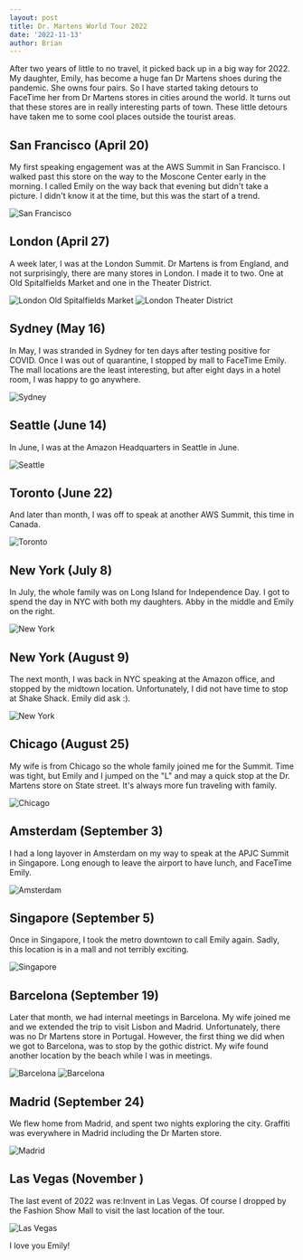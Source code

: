 ```yaml
---
layout: post
title: Dr. Martens World Tour 2022
date: '2022-11-13'
author: Brian
---
```


After two years of little to no travel, it picked back up in a big way for 2022. My daughter, Emily, has become a huge fan Dr Martens shoes during the pandemic. She owns four pairs. So I have started taking detours to FaceTime her from Dr Martens stores in cities around the world. It turns out that these stores are in really interesting parts of town. These little detours have taken me to some cool places outside the tourist areas. 

## San Francisco (April 20)

My first speaking engagement was at the AWS Summit in San Francisco. I walked past this store on the way to the Moscone Center early in the morning. I called Emily on the way back that evening but didn't take a picture. I didn't know it at the time, but this was the start of a trend.  

![San Francisco](SanFrancisco.jpeg)

## London (April 27)

A week later, I was at the London Summit. Dr Martens is from England, and not surprisingly, there are many stores in London. I made it to two. One at Old Spitalfields Market and one in the Theater District. 

![London Old Spitalfields Market](London1.jpeg)
![London Theater District](London2.jpeg)

## Sydney (May 16)

In May, I was stranded in Sydney for ten days after testing positive for COVID. Once I was out of quarantine, I stopped by mall to FaceTime Emily. The mall locations are the least interesting, but after eight days in a hotel room, I was happy to go anywhere.

![Sydney](Sydney.jpeg)

## Seattle (June 14)

In June, I was at the Amazon Headquarters in Seattle in June. 

![Seattle](Seattle.jpeg)

## Toronto (June 22)

And later than month, I was off to speak at another AWS Summit, this time in Canada. 

![Toronto](Toronto.jpeg)

## New York (July 8)

In July, the whole family was on Long Island for Independence Day. I got to spend the day in NYC with both my daughters. Abby in the middle and Emily on the right.  

![New York](NewYork1.jpeg)

## New York (August 9)

The next month, I was back in NYC speaking at the Amazon office, and stopped by the midtown location. Unfortunately, I did not have time to stop at Shake Shack. Emily did ask :).

![New York](NewYork2.jpeg)

## Chicago (August 25)

My wife is from Chicago so the whole family joined me for the Summit. Time was tight, but Emily and I jumped on the "L" and may a quick stop at the Dr. Martens store on State street. It's always more fun traveling with family.  

![Chicago](Chicago.jpeg)

## Amsterdam (September 3)

I had a long layover in Amsterdam on my way to speak at the APJC Summit in Singapore. Long enough to leave the airport to have lunch, and FaceTime Emily. 

![Amsterdam](Amsterdam.jpeg)

## Singapore (September 5)

Once in Singapore, I took the metro downtown to call Emily again. Sadly, this location is in a mall and not terribly exciting. 

![Singapore](Singapore.jpeg)

## Barcelona (September 19)

Later that month, we had internal meetings in Barcelona. My wife joined me and we extended the trip to visit Lisbon and Madrid. Unfortunately, there was no Dr Martens store in Portugal. However, the first thing we did when we got to Barcelona, was to stop by the gothic district. My wife found another location by the beach while I was in meetings. 

![Barcelona](Barcelona1.jpeg)
![Barcelona](Barcelona3.jpeg)

## Madrid (September 24)

We flew home from Madrid, and spent two nights exploring the city. Graffiti was everywhere in Madrid including the Dr Marten store. 

![Madrid](Madrid.jpeg)

## Las Vegas (November )

The last event of 2022 was re:Invent in Las Vegas. Of course I dropped by the Fashion Show Mall to visit the last location of the tour. 

![Las Vegas](LasVegas.jpeg)

I love you Emily!
